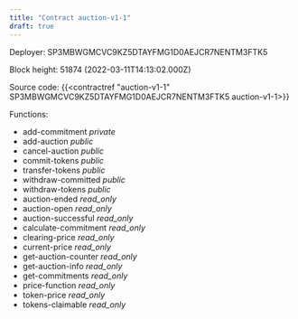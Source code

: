 ```yaml
---
title: "Contract auction-v1-1"
draft: true
---
```

Deployer: SP3MBWGMCVC9KZ5DTAYFMG1D0AEJCR7NENTM3FTK5


 



Block height: 51874 (2022-03-11T14:13:02.000Z)

Source code: {{<contractref "auction-v1-1" SP3MBWGMCVC9KZ5DTAYFMG1D0AEJCR7NENTM3FTK5 auction-v1-1>}}

Functions:

* add-commitment _private_
* add-auction _public_
* cancel-auction _public_
* commit-tokens _public_
* transfer-tokens _public_
* withdraw-committed _public_
* withdraw-tokens _public_
* auction-ended _read_only_
* auction-open _read_only_
* auction-successful _read_only_
* calculate-commitment _read_only_
* clearing-price _read_only_
* current-price _read_only_
* get-auction-counter _read_only_
* get-auction-info _read_only_
* get-commitments _read_only_
* price-function _read_only_
* token-price _read_only_
* tokens-claimable _read_only_
